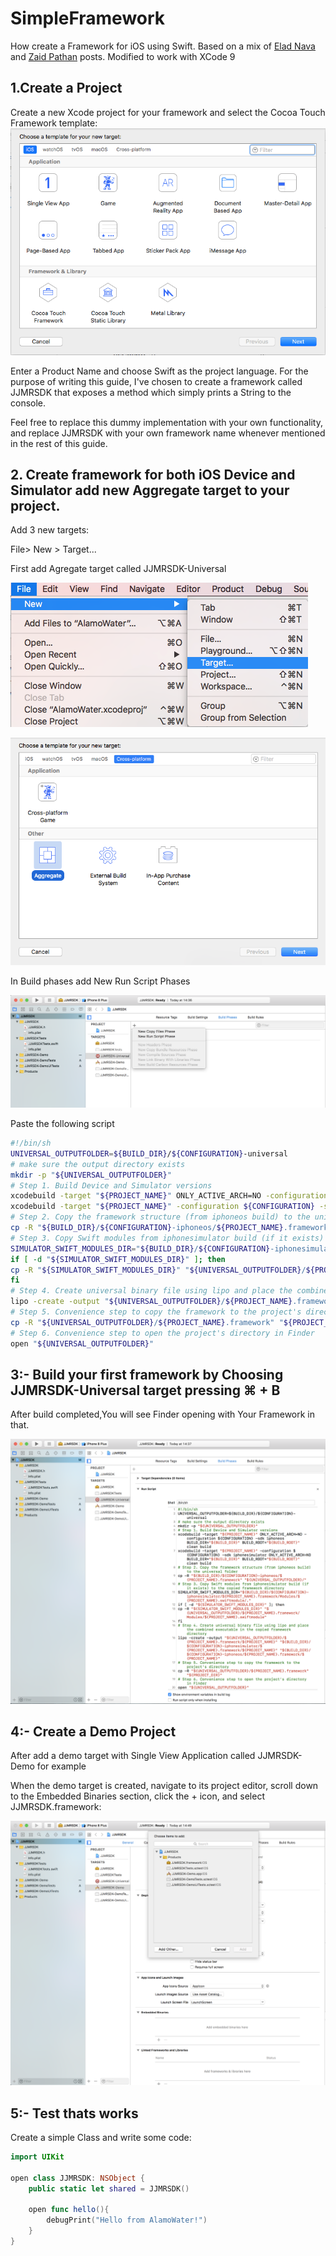 # SimpleFramework
How create a Framework for iOS using Swift. Based on a mix of [Elad Nava](https://eladnava.com/publish-a-universal-binary-ios-framework-in-swift-using-cocoapods/) and [Zaid Pathan](https://medium.com/captain-ios-experts/develop-a-swift-framework-1c7fdda27bf1)  posts. Modified to work with XCode 9 

## 1.Create a Project
Create a new Xcode project for your framework and select the Cocoa Touch Framework template:
![alt text](https://github.com/juanjoguevara/SimpleFramework/blob/master/XCode%20add%20framework.png)

Enter a Product Name and choose Swift as the project language. For the purpose of writing this guide, I've chosen to create a framework called JJMRSDK that exposes a method which simply prints a String to the console.

Feel free to replace this dummy implementation with your own functionality, and replace JJMRSDK with your own framework name whenever mentioned in the rest of this guide.

## 2. Create framework for both iOS Device and Simulator add new Aggregate target to your project.

Add 3 new targets:

File> New > Target...

First add Agregate target called JJMRSDK-Universal

![alt text](https://github.com/juanjoguevara/SimpleFramework/blob/master/targets.png)

![alt text](https://github.com/juanjoguevara/SimpleFramework/blob/master/targets2.png)

In Build phases add New Run Script Phases

![alt text](https://github.com/juanjoguevara/SimpleFramework/blob/master/script2.png)

Paste the following script

```sh
#!/bin/sh
UNIVERSAL_OUTPUTFOLDER=${BUILD_DIR}/${CONFIGURATION}-universal
# make sure the output directory exists
mkdir -p "${UNIVERSAL_OUTPUTFOLDER}"
# Step 1. Build Device and Simulator versions
xcodebuild -target "${PROJECT_NAME}" ONLY_ACTIVE_ARCH=NO -configuration ${CONFIGURATION} -sdk iphoneos  BUILD_DIR="${BUILD_DIR}" BUILD_ROOT="${BUILD_ROOT}" clean build
xcodebuild -target "${PROJECT_NAME}" -configuration ${CONFIGURATION} -sdk iphonesimulator ONLY_ACTIVE_ARCH=NO BUILD_DIR="${BUILD_DIR}" BUILD_ROOT="${BUILD_ROOT}" clean build
# Step 2. Copy the framework structure (from iphoneos build) to the universal folder
cp -R "${BUILD_DIR}/${CONFIGURATION}-iphoneos/${PROJECT_NAME}.framework" "${UNIVERSAL_OUTPUTFOLDER}/"
# Step 3. Copy Swift modules from iphonesimulator build (if it exists) to the copied framework directory
SIMULATOR_SWIFT_MODULES_DIR="${BUILD_DIR}/${CONFIGURATION}-iphonesimulator/${PROJECT_NAME}.framework/Modules/${PROJECT_NAME}.swiftmodule/."
if [ -d "${SIMULATOR_SWIFT_MODULES_DIR}" ]; then
cp -R "${SIMULATOR_SWIFT_MODULES_DIR}" "${UNIVERSAL_OUTPUTFOLDER}/${PROJECT_NAME}.framework/Modules/${PROJECT_NAME}.swiftmodule"
fi
# Step 4. Create universal binary file using lipo and place the combined executable in the copied framework directory
lipo -create -output "${UNIVERSAL_OUTPUTFOLDER}/${PROJECT_NAME}.framework/${PROJECT_NAME}" "${BUILD_DIR}/${CONFIGURATION}-iphonesimulator/${PROJECT_NAME}.framework/${PROJECT_NAME}" "${BUILD_DIR}/${CONFIGURATION}-iphoneos/${PROJECT_NAME}.framework/${PROJECT_NAME}"
# Step 5. Convenience step to copy the framework to the project's directory
cp -R "${UNIVERSAL_OUTPUTFOLDER}/${PROJECT_NAME}.framework" "${PROJECT_DIR}"
# Step 6. Convenience step to open the project's directory in Finder
open "${UNIVERSAL_OUTPUTFOLDER}"
```

## 3:- Build your first framework by Choosing JJMRSDK-Universal target pressing ⌘ + B

After build completed,You will see Finder opening with Your Framework in that.

![alt text](https://github.com/juanjoguevara/SimpleFramework/blob/master/script.png)


## 4:- Create a Demo Project

After add a demo target with Single View Application called JJMRSDK-Demo for example

When the demo target is created, navigate to its project editor, scroll down to the Embedded Binaries section, click the + icon, and select JJMRSDK.framework:

![alt text](https://github.com/juanjoguevara/SimpleFramework/blob/master/add-library.png)

## 5:- Test thats works

Create a simple Class and write some code:

```swift
import UIKit

open class JJMRSDK: NSObject {
    public static let shared = JJMRSDK()
    
    open func hello(){
        debugPrint("Hello from AlamoWater!")
    }
}

